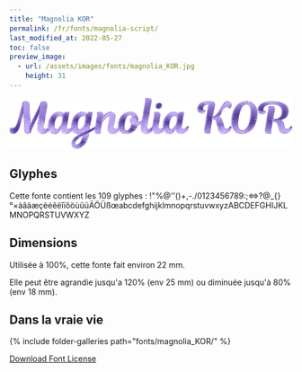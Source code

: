 ```yaml
---
title: "Magnolia KOR"
permalink: /fr/fonts/magnolia-script/
last_modified_at: 2022-05-27
toc: false
preview_image:
  - url: /assets/images/fonts/magnolia_KOR.jpg
    height: 31
---
```

![Magnolia](/assets/images/fonts/magnolia_KOR.jpg)
## Glyphes

Cette fonte contient les 109 glyphes :
!"%@'’()+,-./0123456789:;<=>?@\_{}°×àâäæçèéêëîïôöùûüÄÖÜßœabcdefghijklmnopqrstuvwxyzABCDEFGHIJKLMNOPQRSTUVWXYZ

## Dimensions

Utilisée à 100%, cette fonte fait environ 22 mm.

Elle peut être agrandie jusqu'a 120% (env 25 mm) ou diminuée jusqu'à 80% (env  18 mm).

## Dans la vraie vie

{% include folder-galleries path="fonts/magnolia_KOR/" %}

[Download Font License](https://github.com/inkstitch/inkstitch/tree/main/fonts/magnolia_%20KOR/LICENSE)
